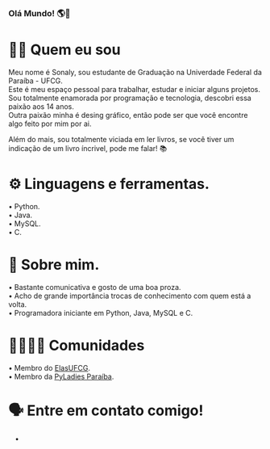 ### Olá Mundo! 🌎👋

# 👨‍💻 Quem eu sou 

Meu nome é Sonaly, sou estudante de Graduação na Univerdade Federal da Paraíba - UFCG.<br />
Este é meu espaço pessoal para trabalhar, estudar e iniciar alguns projetos.<br />
Sou totalmente enamorada por programação e tecnologia, descobri essa paixão aos 14 anos.<br />
Outra paixão minha é desing gráfico, então pode ser que você encontre algo feito por mim por ai.<br />

Além do mais, sou totalmente viciada em ler livros, se você tiver um indicação de um livro íncrivel, 
pode me falar! 📚<br />

# ⚙️ Linguagens e ferramentas.<br />

• Python. <br />
• Java.<br />
• MySQL.<br />
• C.<br />

# 💭 Sobre mim.

• Bastante comunicativa e gosto de uma boa proza.<br />
• Acho de grande importância trocas de conhecimento com quem está a volta.<br />
• Programadora iniciante em Python, Java, MySQL e C.<br />

# 👩‍👩‍👧‍👧 Comunidades

• Membro do [ElasUFCG](https://github.com/elasComputacao/).<br />
• Membro da [PyLadies Paraíba](https://github.com/pyladiespb).<br />

# 🗣️ Entre em contato comigo!

• <a href="url"><img src="![image](https://user-images.githubusercontent.com/70299131/122626282-0a2c5180-d080-11eb-86d7-33125e69f643.png)
" align="left" height="10" width="10" ></a>




